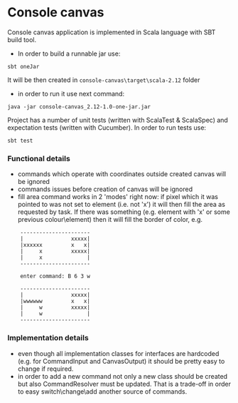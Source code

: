 # Console canvas

Console canvas application is implemented in Scala language with SBT build tool. 
 - In order to build a runnable jar use:

`sbt oneJar`

It will be then created in `console-canvas\target\scala-2.12` folder

 - in order to run it use next command:

`java -jar console-canvas_2.12-1.0-one-jar.jar`


Project has a number of unit tests (written with ScalaTest & ScalaSpec) and expectation tests (written with Cucumber). In order to run tests use:

`sbt test`

### Functional details

 - commands which operate with coordinates outside created canvas will be ignored
 - commands issues before creation of canvas will be ignored
 - fill area command works in 2 'modes' right now: if pixel which it was pointed to was not set to element (i.e. not 'x') it will then fill the area as requested by task.
 If there was something (e.g. element with 'x' or some previous colour\element) then it will fill the border of color, e.g.
 
 ```
	 ----------------------
	 |               xxxxx|
	 |xxxxxx         x   x|
	 |     x         xxxxx|
	 |     x              |
	 ----------------------
	 
	 enter command: B 6 3 w
	 
	 ----------------------
	 |               xxxxx|
	 |wwwwww         x   x|
	 |     w         xxxxx|
	 |     w              |
	 ----------------------
 ```

### Implementation details

 - even though all implementation classes for interfaces are hardcoded (e.g. for CommandInput and CanvasOutput) it should be pretty easy to change if required.
 - in order to add a new command not only a new class should be created but also CommandResolver must be updated. 
 That is a trade-off in order to easy switch\change\add another source of commands.
 

